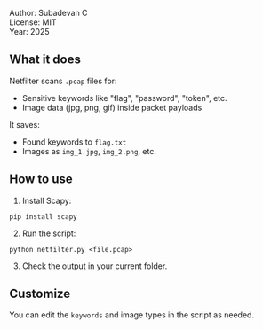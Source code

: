 
Author: Subadevan C  
License: MIT  
Year: 2025

## What it does

Netfilter scans `.pcap` files for:

- Sensitive keywords like "flag", "password", "token", etc.
- Image data (jpg, png, gif) inside packet payloads

It saves:

- Found keywords to `flag.txt`
- Images as `img_1.jpg`, `img_2.png`, etc.

## How to use

1. Install Scapy:

```
pip install scapy
```

2. Run the script:

```
python netfilter.py <file.pcap>
```

3. Check the output in your current folder.

## Customize

You can edit the `keywords` and image types in the script as needed.
